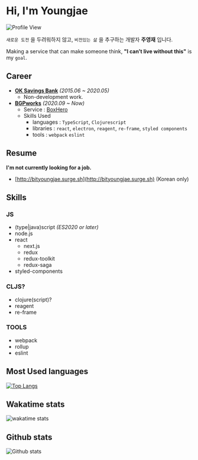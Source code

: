 # Hi, I'm Youngjae

![Profile View](https://en9tw80biy8gbvy.m.pipedream.net)

`새로운 도전` 을 두려워하지 않고, `비전있는 삶` 을 추구하는 개발자 **주영재** 입니다.

Making a service that can make someone think, **"I can’t live without this"** is my `goal`.

## Career
- [**OK Savings Bank**](https://www.oksavingsbank.com/) _(2015.06 ~ 2020.05)_
  - Non-development work.
- [**BGPworks**](https://www.bgpworks.com/) _(2020.09 ~ Now)_
  - Service : [BoxHero](https://www.boxhero.io/)
  - Skills Used
    - languages : `TypeScript`, `Clojurescript`
    - libraries : `react`, `electron`, `reagent`, `re-frame`, `styled components`
    - tools : `webpack` `eslint`

## Resume

**I'm not currently looking for a job.**
- [http://bityoungjae.surge.sh](http://bityoungjae.surge.sh) (Korean only)

## Skills
### JS
- (type|java)script _(ES2020 or later)_
- node.js
- react
  - next.js
  - redux
  - redux-toolkit
  - redux-saga
- styled-components

### CLJS?
- clojure(script)?
- reagent
- re-frame

### TOOLS
- webpack
- rollup
- eslint

## Most Used languages

[![Top Langs](https://github-readme-stats.vercel.app/api/top-langs/?username=BitYoungjae&langs_count=11&hide=XSLT,HTML,CSS)](https://github.com/BitYoungjae/github-readme-stats)

## Wakatime stats

![wakatime stats](https://github-readme-stats.vercel.app/api/wakatime?username=BitYoungjae)

## Github stats

![Github stats](https://github-readme-stats.vercel.app/api?username=BitYoungjae&count_private=true&show_icons=true&cache_seconds=1800&theme=react&line_height=35&custom_title=%EC%A3%BC%EC%98%81%EC%9E%AC%EC%9D%98%20%EA%B9%83%ED%97%99%20%ED%94%84%EB%A1%9C%ED%95%84%20(BitYoungjae's%20Github%20Stats))
